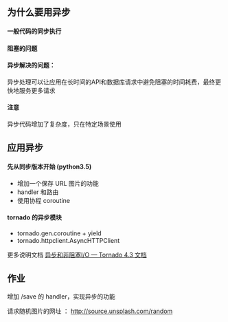 ## 为什么要用异步

#### 一般代码的同步执行

#### 阻塞的问题

#### 异步解决的问题：

异步处理可以让应用在长时间的API和数据库请求中避免阻塞的时间耗费，最终更快地服务更多请求 

#### 注意

异步代码增加了复杂度，只在特定场景使用



## 应用异步

#### 先从同步版本开始 (python3.5)

- 增加一个保存 URL 图片的功能
- handler 和路由
- 使用协程 coroutine

#### tornado 的异步模块

- tornado.gen.coroutine + yield
- tornado.httpclient.AsyncHTTPClient

更多说明文档 [异步和非阻塞I/O — Tornado 4.3 文档](https://tornado-zh.readthedocs.io/zh/latest/guide/async.html) 



## 作业

增加 /save 的 handler，实现异步的功能

请求随机图片的网址 ： <http://source.unsplash.com/random> 